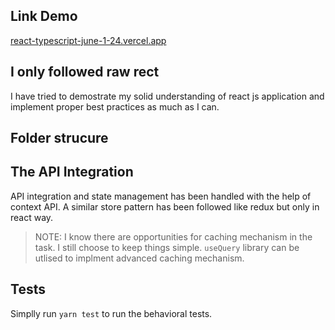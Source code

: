 ## Link Demo

[react-typescript-june-1-24.vercel.app](https://react-typescript-june-1-24.vercel.app/)

## I only followed raw rect

I have tried to demostrate my solid understanding of react js application and implement proper best practices as much as I can.

## Folder strucure

## The API Integration

API integration and state management has been handled with the help of context API. A similar store pattern has been followed like redux but only in react way.

> NOTE: I know there are opportunities for caching mechanism in the task. I still choose to keep things simple. `useQuery` library can be utlised to implment advanced caching mechanism.

## Tests

Simplly run `yarn test` to run the behavioral tests.
